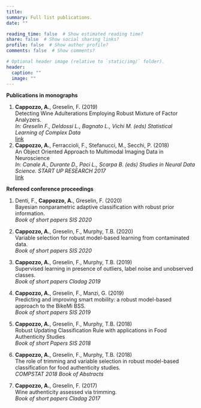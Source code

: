 ```yaml
---
title:
summary: Full list publications.
date: ""

reading_time: false  # Show estimated reading time?
share: false  # Show social sharing links?
profile: false  # Show author profile?
comments: false  # Show comments?

# Optional header image (relative to `static/img/` folder).
header:
  caption: ""
  image: ""
---
```



**Publications in monographs**
1. **Cappozzo, A.**, Greselin, F. (2019)  
Detecting Wine Adulterations Employing Robust Mixture of Factor Analyzers.  
*In: Greselin F., Deldossi L., Bagnato L., Vichi M. (eds) Statistical Learning of Complex Data*  
[link](https://link.springer.com/chapter/10.1007%2F978-3-030-21140-0_2)
2. **Cappozzo, A.**, Ferraccioli, F., Stefanucci, M., Secchi, P. (2018)  
An Object Oriented Approach to Multimodal Imaging Data in Neuroscience  
*In: Canale A., Durante D., Paci L., Scarpa B. (eds) Studies in Neural Data Science. START UP RESEARCH 2017*  
[link](https://link.springer.com/chapter/10.1007%2F978-3-030-00039-4_4) 

**Refereed conference proceedings**
1. Denti, F., **Cappozzo, A.**, Greselin, F. (2020)   
Bayesian nonparametric adaptive classification with robust prior information.      
*Book of short papers SIS 2020*   

1. **Cappozzo, A.**, Greselin, F., Murphy, T.B. (2020)   
Variable selection for robust model-based learning from contaminated data.      
*Book of short papers SIS 2020*

1. **Cappozzo, A.**, Greselin, F., Murphy, T.B. (2019)   
Supervised learning in presence of outliers, label noise and unobserved classes.   
*Book of short papers Cladag 2019*  
2. **Cappozzo, A.**, Greselin, F., Manzi, G. (2019)     
Predicting and improving smart mobility: a robust model-based approach to the BikeMi BSS.     
*Book of short papers SIS 2019*  
3. **Cappozzo, A.**, Greselin, F., Murphy, T.B. (2018)     
Robust Updating Classification Rule with applications in Food Authenticity
Studies     
*Book of short Papers SIS 2018*  
4. **Cappozzo, A.**, Greselin, F., Murphy, T.B. (2018)  
The role of trimming and variable selection in robust model-based classification for food authenticity studies.   
*COMPSTAT 2018 Book of Abstracts*   
5. **Cappozzo, A.**, Greselin, F. (2017)      
Wine authenticity assessed via trimming.   
*Book of short papers Cladag 2017*